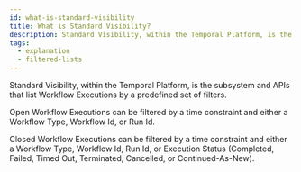 ```yaml
---
id: what-is-standard-visibility
title: What is Standard Visibility?
description: Standard Visibility, within the Temporal Platform, is the subsystem and APIs that list Workflow Executions by a predefined set of filters.
tags:
  - explanation
  - filtered-lists
---
```


Standard Visibility, within the Temporal Platform, is the subsystem and APIs that list Workflow Executions by a predefined set of filters.

Open Workflow Executions can be filtered by a time constraint and either a Workflow Type, Workflow Id, or Run Id.

Closed Workflow Executions can be filtered by a time constraint and either a Workflow Type, Workflow Id, Run Id, or Execution Status (Completed, Failed, Timed Out, Terminated, Cancelled, or Continued-As-New).
